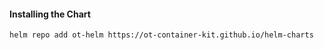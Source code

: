 #### Installing the Chart
```hcl
helm repo add ot-helm https://ot-container-kit.github.io/helm-charts
```